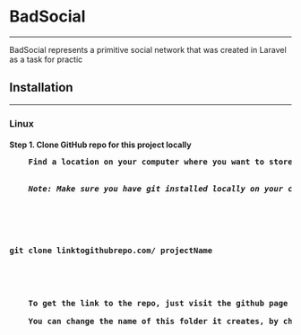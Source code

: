 <h1>BadSocial</h1>
<hr>
<p>
    BadSocial represents a primitive social network that was created in Laravel as a task for practic
</p>

<h2>Installation</h2>
<hr>
<h3>Linux</h3>
<h4>Step 1. Clone GitHub repo for this project locally

<pre>
    Find a location on your computer where you want to store the project and run the following command. 

    <em>
    Note: Make sure you have git installed locally on your computer first.
    </em>

    <div class="highlight highlight-source-shell">
        <p>git clone linktogithubrepo.com/ projectName</p>
    </div>

    To get the link to the repo, just visit the github page and click on the green “clone or download” button on the right hand side. This will reveal a url that you will replace in the linktogithub.com part of the snippet above.
    
    You can change the name of this folder it creates, by changing the last part of the code snippet above to match the name you want your folder to be called.
</pre>



